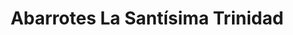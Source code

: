 ---
title: "Abarrotes La Santísima Trinidad"
url: /atenco/abarrotes-la-santisima-trinidad/
shop: comodidad
---